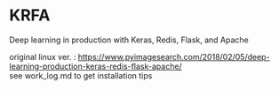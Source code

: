 # KRFA
Deep learning in production with Keras, Redis, Flask, and Apache  

original linux ver. : https://www.pyimagesearch.com/2018/02/05/deep-learning-production-keras-redis-flask-apache/  
see work_log.md to get installation tips
